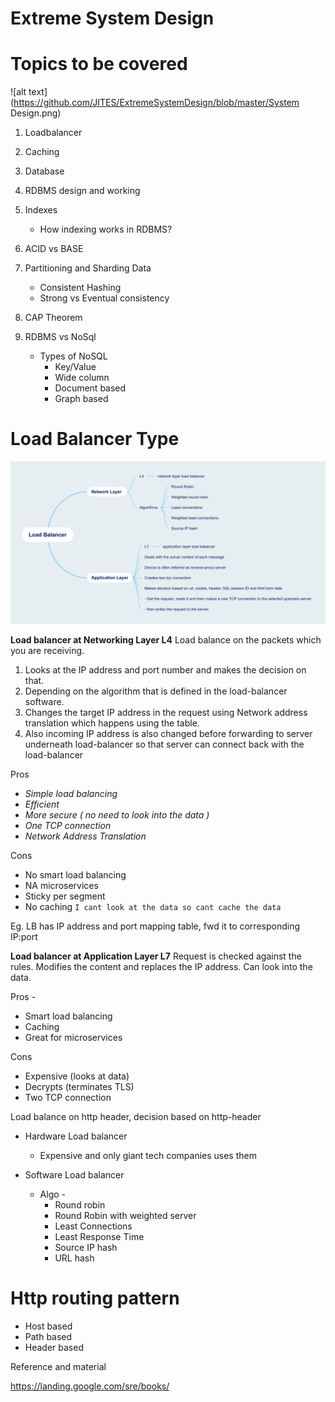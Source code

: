 
# Extreme System Design

# Topics to be covered

![alt text](https://github.com/JITES/ExtremeSystemDesign/blob/master/System Design.png)

 1. Loadbalancer
 2. Caching
 
 3. Database
 4. RDBMS design and working
 5. Indexes
    * How indexing works in RDBMS?
 6. ACID vs BASE
 7. Partitioning and Sharding Data
    * Consistent Hashing
    * Strong vs Eventual consistency 
 8. CAP Theorem 
 9. RDBMS vs NoSql
    * Types of NoSQL
      * Key/Value
      * Wide column
      * Document based
      * Graph based
   
# Load Balancer Type

![alt text](https://github.com/JITES/ExtremeSystemDesign/blob/master/LBMindMap.png)


**Load balancer at Networking Layer L4**
Load balance on the packets which you are receiving.

 1. Looks at the IP address and port number and makes the decision on that.
 2. Depending on the algorithm that is defined in the load-balancer software.
 3. Changes the target IP address in the request using Network address translation which happens using the table.
 4. Also incoming IP address is also changed before forwarding to server underneath load-balancer so that server can connect back with the load-balancer 

Pros
 - _Simple load balancing_
 - _Efficient_
 - _More secure ( no need to look into the data )_
 - _One TCP connection_
 - _Network Address Translation_

Cons
 - No smart load balancing
 - NA microservices
 - Sticky per segment
 - No caching `I cant look at the data so cant cache the data`

Eg. LB has IP address and port mapping table, fwd it to corresponding IP:port

**Load balancer at Application Layer L7**
Request is checked against the rules.
Modifies the content and replaces the IP address.
Can look into the data.

Pros -
 - Smart load balancing
 - Caching
 - Great for microservices

Cons
 - Expensive (looks at data)
 - Decrypts (terminates TLS)
 - Two TCP connection

Load balance on http header, decision based on http-header

* Hardware Load balancer
	* Expensive and only giant tech companies uses them 

* Software Load balancer
	 * Algo -
		 * Round robin
		 * Round Robin with weighted server
		 * Least Connections
		 * Least Response Time
		 * Source IP hash
		 * URL hash

# Http routing pattern

 - Host based
 - Path based
 - Header based
 
 
Reference and material

https://landing.google.com/sre/books/

